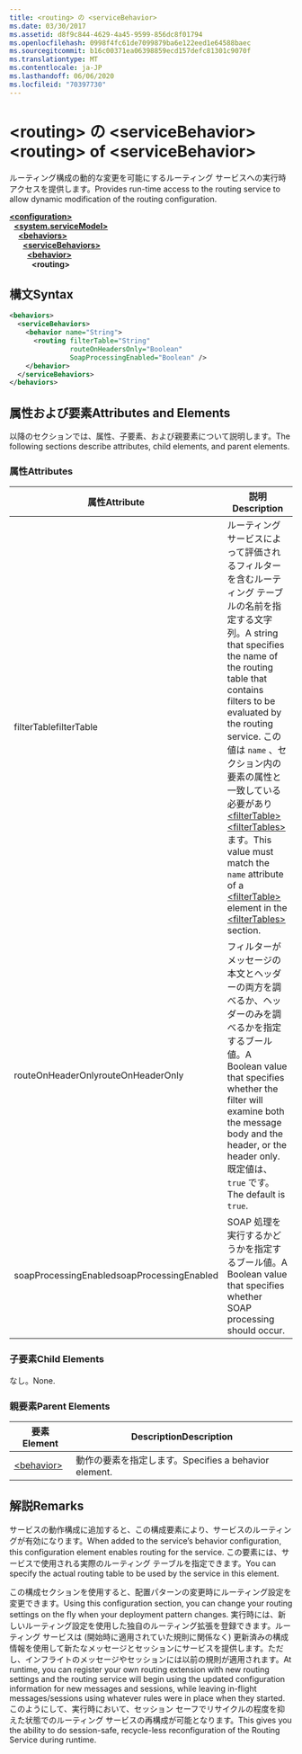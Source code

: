 ```yaml
---
title: <routing> の <serviceBehavior>
ms.date: 03/30/2017
ms.assetid: d8f9c844-4629-4a45-9599-856dc8f01794
ms.openlocfilehash: 0998f4fc61de7099879ba6e122eed1e64588baec
ms.sourcegitcommit: b16c00371ea06398859ecd157defc81301c9070f
ms.translationtype: MT
ms.contentlocale: ja-JP
ms.lasthandoff: 06/06/2020
ms.locfileid: "70397730"
---
```

# <a name="routing-of-servicebehavior"></a><span data-ttu-id="1dacf-102">\<routing> の \<serviceBehavior></span><span class="sxs-lookup"><span data-stu-id="1dacf-102">\<routing> of \<serviceBehavior></span></span>
<span data-ttu-id="1dacf-103">ルーティング構成の動的な変更を可能にするルーティング サービスへの実行時アクセスを提供します。</span><span class="sxs-lookup"><span data-stu-id="1dacf-103">Provides run-time access to the routing service to allow dynamic modification of the routing configuration.</span></span>  
  
[**\<configuration>**](../configuration-element.md)\
&nbsp;&nbsp;[**\<system.serviceModel>**](system-servicemodel.md)\
&nbsp;&nbsp;&nbsp;&nbsp;[**\<behaviors>**](behaviors.md)\
&nbsp;&nbsp;&nbsp;&nbsp;&nbsp;&nbsp;[**\<serviceBehaviors>**](servicebehaviors.md)\
&nbsp;&nbsp;&nbsp;&nbsp;&nbsp;&nbsp;&nbsp;&nbsp;[**\<behavior>**](behavior-of-servicebehaviors.md)\
&nbsp;&nbsp;&nbsp;&nbsp;&nbsp;&nbsp;&nbsp;&nbsp;&nbsp;&nbsp;**\<routing>**  
  
## <a name="syntax"></a><span data-ttu-id="1dacf-104">構文</span><span class="sxs-lookup"><span data-stu-id="1dacf-104">Syntax</span></span>  
  
```xml  
<behaviors>
  <serviceBehaviors>
    <behavior name="String">
      <routing filterTable="String"
               routeOnHeadersOnly="Boolean"
               SoapProcessingEnabled="Boolean" />
    </behavior>
  </serviceBehaviors>
</behaviors>
```  
  
## <a name="attributes-and-elements"></a><span data-ttu-id="1dacf-105">属性および要素</span><span class="sxs-lookup"><span data-stu-id="1dacf-105">Attributes and Elements</span></span>  
 <span data-ttu-id="1dacf-106">以降のセクションでは、属性、子要素、および親要素について説明します。</span><span class="sxs-lookup"><span data-stu-id="1dacf-106">The following sections describe attributes, child elements, and parent elements.</span></span>  
  
### <a name="attributes"></a><span data-ttu-id="1dacf-107">属性</span><span class="sxs-lookup"><span data-stu-id="1dacf-107">Attributes</span></span>  
  
|<span data-ttu-id="1dacf-108">属性</span><span class="sxs-lookup"><span data-stu-id="1dacf-108">Attribute</span></span>|<span data-ttu-id="1dacf-109">説明</span><span class="sxs-lookup"><span data-stu-id="1dacf-109">Description</span></span>|  
|---------------|-----------------|  
|<span data-ttu-id="1dacf-110">filterTable</span><span class="sxs-lookup"><span data-stu-id="1dacf-110">filterTable</span></span>|<span data-ttu-id="1dacf-111">ルーティング サービスによって評価されるフィルターを含むルーティング テーブルの名前を指定する文字列。</span><span class="sxs-lookup"><span data-stu-id="1dacf-111">A string that specifies the name of the routing table that contains filters to be evaluated by the routing service.</span></span> <span data-ttu-id="1dacf-112">この値は `name` 、セクション内の要素の属性と一致している必要があり [\<filterTable>](filtertable.md) [\<filterTables>](filtertables.md) ます。</span><span class="sxs-lookup"><span data-stu-id="1dacf-112">This value must match the `name` attribute of a [\<filterTable>](filtertable.md) element in the [\<filterTables>](filtertables.md) section.</span></span>|  
|<span data-ttu-id="1dacf-113">routeOnHeaderOnly</span><span class="sxs-lookup"><span data-stu-id="1dacf-113">routeOnHeaderOnly</span></span>|<span data-ttu-id="1dacf-114">フィルターがメッセージの本文とヘッダーの両方を調べるか、ヘッダーのみを調べるかを指定するブール値。</span><span class="sxs-lookup"><span data-stu-id="1dacf-114">A Boolean value that specifies whether the filter will examine both the message body and the header, or the header only.</span></span> <span data-ttu-id="1dacf-115">既定値は、`true` です。</span><span class="sxs-lookup"><span data-stu-id="1dacf-115">The default is `true`.</span></span>|  
|<span data-ttu-id="1dacf-116">soapProcessingEnabled</span><span class="sxs-lookup"><span data-stu-id="1dacf-116">soapProcessingEnabled</span></span>|<span data-ttu-id="1dacf-117">SOAP 処理を実行するかどうかを指定するブール値。</span><span class="sxs-lookup"><span data-stu-id="1dacf-117">A Boolean value that specifies whether SOAP processing should occur.</span></span>|  
  
### <a name="child-elements"></a><span data-ttu-id="1dacf-118">子要素</span><span class="sxs-lookup"><span data-stu-id="1dacf-118">Child Elements</span></span>  
 <span data-ttu-id="1dacf-119">なし。</span><span class="sxs-lookup"><span data-stu-id="1dacf-119">None.</span></span>  
  
### <a name="parent-elements"></a><span data-ttu-id="1dacf-120">親要素</span><span class="sxs-lookup"><span data-stu-id="1dacf-120">Parent Elements</span></span>  
  
|<span data-ttu-id="1dacf-121">要素</span><span class="sxs-lookup"><span data-stu-id="1dacf-121">Element</span></span>|<span data-ttu-id="1dacf-122">Description</span><span class="sxs-lookup"><span data-stu-id="1dacf-122">Description</span></span>|  
|-------------|-----------------|  
|[\<behavior>](behavior-of-endpointbehaviors.md)|<span data-ttu-id="1dacf-123">動作の要素を指定します。</span><span class="sxs-lookup"><span data-stu-id="1dacf-123">Specifies a behavior element.</span></span>|  
  
## <a name="remarks"></a><span data-ttu-id="1dacf-124">解説</span><span class="sxs-lookup"><span data-stu-id="1dacf-124">Remarks</span></span>  
 <span data-ttu-id="1dacf-125">サービスの動作構成に追加すると、この構成要素により、サービスのルーティングが有効になります。</span><span class="sxs-lookup"><span data-stu-id="1dacf-125">When added to the service’s behavior configuration, this configuration element enables routing for the service.</span></span> <span data-ttu-id="1dacf-126">この要素には、サービスで使用される実際のルーティング テーブルを指定できます。</span><span class="sxs-lookup"><span data-stu-id="1dacf-126">You can specify the actual routing table to be used by the service in this element.</span></span>  
  
 <span data-ttu-id="1dacf-127">この構成セクションを使用すると、配置パターンの変更時にルーティング設定を変更できます。</span><span class="sxs-lookup"><span data-stu-id="1dacf-127">Using this configuration section, you can change your routing settings on the fly when your deployment pattern changes.</span></span> <span data-ttu-id="1dacf-128">実行時には、新しいルーティング設定を使用した独自のルーティング拡張を登録できます。ルーティング サービスは (開始時に適用されていた規則に関係なく) 更新済みの構成情報を使用して新たなメッセージとセッションにサービスを提供します。ただし、インフライトのメッセージやセッションには以前の規則が適用されます。</span><span class="sxs-lookup"><span data-stu-id="1dacf-128">At runtime, you can register your own routing extension with new routing settings and the routing service will begin using the updated configuration information for new messages and sessions, while leaving in-flight messages/sessions using whatever rules were in place when they started.</span></span>  <span data-ttu-id="1dacf-129">このようにして、実行時において、セッション セーフでリサイクルの程度を抑えた状態でのルーティング サービスの再構成が可能となります。</span><span class="sxs-lookup"><span data-stu-id="1dacf-129">This gives you the ability to do session-safe, recycle-less reconfiguration of the Routing Service during runtime.</span></span>  
